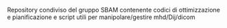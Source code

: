 Repository condiviso del gruppo SBAM contenente codici di ottimizzazione e pianificazione e script utili per manipolare/gestire mhd/Dij/dicom 
